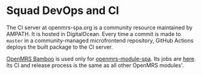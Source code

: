 # Squad DevOps and CI

The CI server at openmrs-spa.org is a community resource maintained by
AMPATH. It is hosted in DigitalOcean. Every time a commit is made to
`master` in a community-managed microfrontend repository, GitHub Actions
deploys the built package to the CI server.

[OpenMRS Bamboo](https://ci.openmrs.org/allPlans.action) is used only for
[openmrs-module-spa](https://github.com/openmrs/openmrs-module-spa/). Its jobs
are [here](https://ci.openmrs.org/browse/SM).
Its CI and release process is the same as all other OpenMRS modules'.
